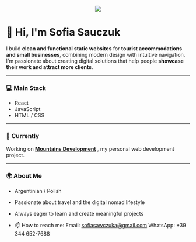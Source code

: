 <p align="center">
  <img src="https://github.com/SophSawczuk/sophsawczuk/blob/master/public/Soph.png">
 
 
</p>
  

# 👋 Hi, I'm Sofia Sauczuk  

I build **clean and functional static websites** for **tourist accommodations and small businesses**, combining modern design with intuitive navigation.  
I'm passionate about creating digital solutions that help people **showcase their work and attract more clients**.  

---

### 💻 Main Stack  
- React  
- JavaScript  
- HTML / CSS  

---

### 🚀 Currently  
Working on  **[Mountains Development](https://mountainsdevelopment.com/)** , my personal web development project.  

---

### 🌍 About Me  
- Argentinian / Polish  
- Passionate about travel and the digital nomad lifestyle  
- Always eager to learn and create meaningful projects  

- 📫 How to reach me:
      Email: sofiasawczuka@gmail.com
      WhatsApp: +39 344 652-7688 




